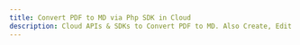 ---title: Convert PDF to MD via Php SDK in Clouddescription: Cloud APIs & SDKs to Convert PDF to MD. Also Create, Edit & Render Microsoft Word & OpenOffice documents in the Cloud.---